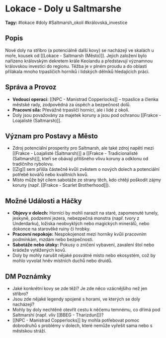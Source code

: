 # Lokace - Doly u Saltmarshe

**Tagy:** #lokace #doly #Saltmarsh_okolí #královská_investice

## Popis
Nové doly na stříbro (a potenciálně další kovy) se nacházejí ve skalách u moře, kousek od [[Lokace - Saltmarsh (Město)]]. Jejich založení bylo nařízeno královským dekretem krále Keolandu a představují významnou královskou investici do regionu. Těžba je v plném proudu a do oblasti přilákala mnoho trpasličích horníků i lidských dělníků hledajících práci.

## Správa a Provoz
*   **Vedoucí operací:** [[NPC - Manistrad Copperlocks]] – trpaslice a členka městské rady, zodpovědná za úspěch a bezpečnost dolů.
*   **Pracovní síla:** Převážně trpasličí horníci, ale i lidé z okolí.
*   Doly jsou považovány za majetek koruny a jsou pod ochranou [[Frakce - Loajalisté (Saltmarsh)]].

## Význam pro Postavy a Město
*   Zdroj potenciální prosperity pro Saltmarsh, ale také zdroj napětí mezi [[Frakce - Loajalisté (Saltmarsh)]] a [[Frakce - Tradicionalisté (Saltmarsh)]], kteří se obávají přílišného vlivu koruny a odklonu od tradičního rybolovu.
*   [[Zig]] sem přišla částečně kvůli zvěstem o nových dolech a potenciální potřebě kovářů nebo kvalitních kovů.
*   Místo může být cílem sabotáže ze strany těch, kdo chtějí poškodit zájmy koruny (např. [[Frakce - Scarlet Brotherhood]]).

## Možné Události a Háčky
*   **Objevy v dolech:** Horníci by mohli narazit na staré, zapomenuté tunely, jeskyně, podzemní jezera, nebezpečná monstra (např. tvory z Underdarku), ložiska neobvyklých nebo magických minerálů, nebo dokonce na starověké ruiny či hrobky.
*   **Pracovní nepokoje:** Nespokojenost mezi horníky kvůli pracovním podmínkám, mzdám nebo bezpečnosti.
*   **Sabotáže nebo útoky:** Pokusy o zničení vybavení, zavalení štol nebo krádeže vytěžených kovů.
*   Doly by mohly narušit nějaké posvátné místo nebo ekosystém, což by mohlo vyvolat hněv místních duchů nebo druidů.

## DM Poznámky
*   Jaké konkrétní kovy se zde těží? Je zde něco vzácnějšího než jen stříbro?
*   Jsou zde nějaké legendy spojené s horami, ve kterých se doly nacházejí?
*   Mohly by doly nechtěně otevřít cestu k něčemu temnému, co dřímá pod Saltmarshí (např. vliv [[BBEG - Tharizdun]])?
*   [[NPC - Manistrad Copperlocks]] by mohla potřebovat pomoc dobrodruhů s problémy v dolech, které nemůže vyřešit sama nebo s městskou stráží.